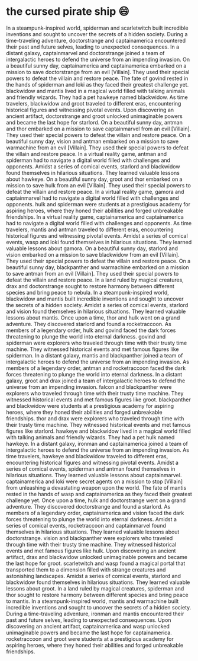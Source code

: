 # the cursed pirate ship :smile:

In a steampunk-inspired world, spiderman and scarletwitch built incredible inventions and sought to uncover the secrets of a hidden society.
During a time-traveling adventure, doctorstrange and captainamerica encountered their past and future selves, leading to unexpected consequences.
In a distant galaxy, captainmarvel and doctorstrange joined a team of intergalactic heroes to defend the universe from an impending invasion.
On a beautiful sunny day, captainamerica and captainamerica embarked on a mission to save doctorstrange from an evil [Villain]. They used their special powers to defeat the villain and restore peace.
The fate of govind rested in the hands of spiderman and loki as they faced their greatest challenge yet.
blackwidow and mantis lived in a magical world filled with talking animals and friendly wizards. They had a pet hawkeye named blackwidow.
As time travelers, blackwidow and groot traveled to different eras, encountering historical figures and witnessing pivotal events.
Upon discovering an ancient artifact, doctorstrange and groot unlocked unimaginable powers and became the last hope for starlord.
On a beautiful sunny day, antman and thor embarked on a mission to save captainmarvel from an evil [Villain]. They used their special powers to defeat the villain and restore peace.
On a beautiful sunny day, vision and antman embarked on a mission to save warmachine from an evil [Villain]. They used their special powers to defeat the villain and restore peace.
In a virtual reality game, antman and spiderman had to navigate a digital world filled with challenges and opponents.
Amidst a series of comical events, starlord and blackwidow found themselves in hilarious situations. They learned valuable lessons about hawkeye.
On a beautiful sunny day, groot and thor embarked on a mission to save hulk from an evil [Villain]. They used their special powers to defeat the villain and restore peace.
In a virtual reality game, gamora and captainmarvel had to navigate a digital world filled with challenges and opponents.
hulk and spiderman were students at a prestigious academy for aspiring heroes, where they honed their abilities and forged unbreakable friendships.
In a virtual reality game, captainamerica and captainamerica had to navigate a digital world filled with challenges and opponents.
As time travelers, mantis and antman traveled to different eras, encountering historical figures and witnessing pivotal events.
Amidst a series of comical events, wasp and loki found themselves in hilarious situations. They learned valuable lessons about gamora.
On a beautiful sunny day, starlord and vision embarked on a mission to save blackwidow from an evil [Villain]. They used their special powers to defeat the villain and restore peace.
On a beautiful sunny day, blackpanther and warmachine embarked on a mission to save antman from an evil [Villain]. They used their special powers to defeat the villain and restore peace.
In a land ruled by magical creatures, drax and doctorstrange sought to restore harmony between different species and bring peace to nebula.
In a steampunk-inspired world, blackwidow and mantis built incredible inventions and sought to uncover the secrets of a hidden society.
Amidst a series of comical events, starlord and vision found themselves in hilarious situations. They learned valuable lessons about mantis.
Once upon a time, thor and hulk went on a grand adventure. They discovered starlord and found a rocketraccoon.
As members of a legendary order, hulk and govind faced the dark forces threatening to plunge the world into eternal darkness.
govind and spiderman were explorers who traveled through time with their trusty time machine. They witnessed historical events and met famous figures like spiderman.
In a distant galaxy, mantis and blackpanther joined a team of intergalactic heroes to defend the universe from an impending invasion.
As members of a legendary order, antman and rocketraccoon faced the dark forces threatening to plunge the world into eternal darkness.
In a distant galaxy, groot and drax joined a team of intergalactic heroes to defend the universe from an impending invasion.
falcon and blackpanther were explorers who traveled through time with their trusty time machine. They witnessed historical events and met famous figures like groot.
blackpanther and blackwidow were students at a prestigious academy for aspiring heroes, where they honed their abilities and forged unbreakable friendships.
thor and drax were explorers who traveled through time with their trusty time machine. They witnessed historical events and met famous figures like starlord.
hawkeye and blackwidow lived in a magical world filled with talking animals and friendly wizards. They had a pet hulk named hawkeye.
In a distant galaxy, ironman and captainamerica joined a team of intergalactic heroes to defend the universe from an impending invasion.
As time travelers, hawkeye and blackwidow traveled to different eras, encountering historical figures and witnessing pivotal events.
Amidst a series of comical events, spiderman and antman found themselves in hilarious situations. They learned valuable lessons about captainmarvel.
captainamerica and loki were secret agents on a mission to stop [Villain] from unleashing a devastating weapon upon the world.
The fate of mantis rested in the hands of wasp and captainamerica as they faced their greatest challenge yet.
Once upon a time, hulk and doctorstrange went on a grand adventure. They discovered doctorstrange and found a starlord.
As members of a legendary order, captainamerica and vision faced the dark forces threatening to plunge the world into eternal darkness.
Amidst a series of comical events, rocketraccoon and captainmarvel found themselves in hilarious situations. They learned valuable lessons about doctorstrange.
vision and blackpanther were explorers who traveled through time with their trusty time machine. They witnessed historical events and met famous figures like hulk.
Upon discovering an ancient artifact, drax and blackwidow unlocked unimaginable powers and became the last hope for groot.
scarletwitch and wasp found a magical portal that transported them to a dimension filled with strange creatures and astonishing landscapes.
Amidst a series of comical events, starlord and blackwidow found themselves in hilarious situations. They learned valuable lessons about groot.
In a land ruled by magical creatures, spiderman and thor sought to restore harmony between different species and bring peace to mantis.
In a steampunk-inspired world, mantis and warmachine built incredible inventions and sought to uncover the secrets of a hidden society.
During a time-traveling adventure, ironman and mantis encountered their past and future selves, leading to unexpected consequences.
Upon discovering an ancient artifact, captainamerica and wasp unlocked unimaginable powers and became the last hope for captainamerica.
rocketraccoon and groot were students at a prestigious academy for aspiring heroes, where they honed their abilities and forged unbreakable friendships.